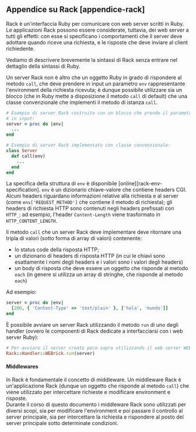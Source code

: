## Appendice su Rack [appendice-rack]

Rack è un'interfaccia Ruby per comunicare con web server scritti in Ruby.
Le applicazioni Rack possono essere considerate, tuttavia, dei web server a
tutti gli effetti: con esse si specificano i comportamenti che il server deve
adottare quando riceve una richiesta, e le risposte che deve inviare al client
richiedente.

Vediamo di descrivere brevemente la sintassi di Rack senza entrare nel dettaglio
della sintassi di Ruby.

Un server Rack non è altro che un oggetto Ruby in grado di rispondere al metodo
`call`, che deve prendere in input un parametro `env` rappresentante
l'environment della richiesta ricevuta; è dunque possibile utilizzare sia un
blocco (che in Ruby mette a disposizione il metodo `call` di default) che una
classe convenzionale che implementi il metodo di istanza `call`.

``` ruby
# Esempio di server Rack costruito con un blocco che prende il parametro `env`
# in input:
server = proc do |env|
  ...
end

# Esempio di server Rack implementato con classe convenzionale:
class Server
  def call(env)
    ...
  end
end
```

La specifica della struttura di `env` è disponibile
[online][rack-env-specification]. `env` è un dizionario chiave-valore 
che contiene headers CGI. Alcuni headers riguardano informazioni relative alla
richiesta e al server (come `env['REQUEST_METHOD']` che contiene il metodo di
richiesta); gli headers di richiesta HTTP sono contenuti negli headers
prefissati con `HTTP_`: ad esempio, l'header `Content-Length` viene trasformato
in `HTTP_CONTENT_LENGTH`.

Il metodo `call` che un server Rack deve implementare deve ritornare una tripla
di valori (sotto forma di array di valori) contenente:

- lo status code della risposta HTTP;
- un dizionario di headers di risposta HTTP (in cui le chiavi sono esattamente i
    nomi degli headers e i valori sono i valori degli headers)
- un body di risposta che deve essere un oggetto che risponde al metodo `each`
    (in genere si utilizza un array di stringhe, che risponde al metodo `each`)

Ad esempio:

``` ruby
server = proc do |env|
  [200, { 'Content-Type' => 'text/plain' }, ['hola', 'mundo']]
end
```

È possibile avviare un server Rack utilizzando il metodo `run` di uno degli
handler (ovvero le componenti di Rack dedicate a interfacciarsi con i web server
Ruby):

``` ruby
# Per avviare il server creato poco sopra utilizzando il web server WEBrick:
Rack::Handler::WEBrick.run(server)
```

#### Middlewares

In Rack è fondamentale il concetto di middleware. Un middleware Rack è
un'applicazione Rack (dunque un oggetto che risponde al metodo `call`) che viene
utilizzato per intercettare richieste e modificare environment e risposte.  
Durante il corso di questo documento i middleware Rack sono utilizzati per
diversi scopi, sia per modificare l'environment e poi passare il controllo al
server principale, sia per intercettare la richiesta e rispondere al posto del
server principale sotto determinate condizioni.

